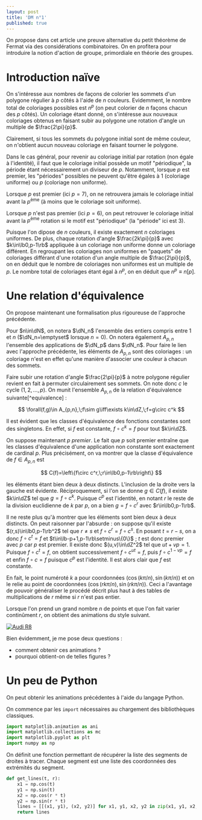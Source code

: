 ```yaml
---
layout: post
title: 'DM n°1'
published: true
---
```


On propose dans cet article une preuve alternative du petit théorème de Fermat via des considérations combinatoires. On en profitera pour introduire la notion d'action de groupe, primordiale en théorie des groupes.

# Introduction naïve

On s'intéresse aux nombres de façons de colorier les sommets d'un polygone régulier à $p$ côtés à l'aide de $n$ couleurs. Evidemment, le nombre total de coloriages possibles est $n^p$ (on peut colorier de $n$ façons chacun des $p$ côtés). Un coloriage étant donné, on s'intéresse aux nouveaux coloriages obtenus en faisant subir au polygone une rotation d'angle un multiple de $\frac{2\pi}{p}$.

Clairement, si tous les sommets du polygone initial sont de même couleur, on n'obtient aucun nouveau coloriage en faisant tourner le polygone.

Dans le cas général, pour revenir au coloriage initial par rotation (non égale à l'identité), il faut que le coloriage initial possède un motif "périodique", la période étant nécessairement un diviseur de $p$. Notamment, lorsque $p$ est premier, les "périodes" possibles ne peuvent qu'être égales à $1$ (coloriage uniforme) ou $p$ (coloriage non uniforme).

Lorsque $p$ est premier (ici $p=7$), on ne retrouvera jamais le coloriage initial avant la $p^\text{ème}$ (à moins que le coloriage soit uniforme).
<div>
<script src="/js/polygones1.js" id="d36553d5-ff01-4bac-aa06-cd28044879d3"></script>
</div>

Lorsque $p$ n'est pas premier (ici $p=6$), on peut retrouver le coloriage initial avant la $p^\text{ème}$ rotation si le motif est "périodique" (la "période" ici est $3$).
<div>
<script src="/js/polygones2.js" id="9b757310-2181-4bf7-b827-0a5a151b9c21"></script>
</div>

Puisque l'on dipose de $n$ couleurs, il existe exactement $n$ coloriages uniformes. De plus, chaque rotation d'angle $\frac{2k\pi}{p}$ avec $k\in\lb0,p-1\rb$ appliquée à un coloriage non uniforme donne un coloriage différent. En regroupant les coloriages non uniformes en "paquets" de coloriages différant d'une rotation d'un angle multiple de $\frac{2\pi}{p}$, on en déduit que le nombre de coloriages non uniformes est un multiple de $p$. Le nombre total de coloriages étant égal à $n^p$, on en déduit que $n^p\equiv n[p]$.

# Une relation d'équivalence

On propose maintenant une formalisation plus rigoureuse de l'approche précédente.

Pour $n\in\dN$, on notera $\dN_n$ l'ensemble des entiers compris entre $1$ et $n$ ($\dN_n=\emptyset$ lorsque $n=0$). On notera également $A_{p,n}$ l'ensemble des applications de $\dN_p$ dans $\dN_n$. Pour faire le lien avec l'approche précédente, les éléments de $A_{p,n}$ sont des coloriages : un coloriage n'est en effet qu'une manière d'associer une couleur à chacun des sommets.

Faire subir une rotation d'angle $\frac{2\pi}{p}$ à notre polygone régulier revient en fait à permuter circulairement ses sommets. On note donc $c$ le cycle $(1,2,\dots,p)$. On munit l'ensemble $A_{p,n}$ de la relation d'équivalence suivante[^equivalence] :

$$
\forall(f,g)\in A_{p,n},\;f\sim g\iff\exists k\in\dZ,\;f=g\circ c^k
$$

Il est évident que les classes d'équivalence des fonctions constantes sont des singletons. En effet, si $f$ est constante, $f\circ c^k=f$ pour tout $k\in\dZ$.

On suppose maintenant $p$ _premier_. Le fait que $p$ soit premier entraîne que les classes d'équivalence d'une application non constante sont exactement de cardinal $p$. Plus précisément, on va montrer que la classe d'équivalence de $f\in A_{p,n}$ est

$$
C(f)=\left\{f\circ c^r,\;r\in\lb0,p-1\rb\right\}
$$

les éléments étant bien deux à deux distincts. L'inclusion de la droite vers la gauche est évidente. Réciproquement, si l'on se donne $g\in C(f)$, il existe $k\in\dZ$ tel que $g=f\circ c^k$. Puisque $c^p$ est l'identité, en notant $r$ le reste de la division euclidienne de $k$ par $p$, on a bien $g=f\circ c^r$ avec $r\in\lb0,p-1\rb$.

Il ne reste plus qu'à montrer que les éléments sont bien deux à deux distincts. On peut raisonner par l'absurde : on suppose qu'il existe $(r,s)\in\lb0,p-1\rb^2$ tel que $r\neq s$ et $f\circ c^r=f\circ c^s$. En posant $t=r-s$, on a donc $f\circ c^t=f$ et $t\in\lb-p+1,p-1\rb\setminus\{0\}$ ; $t$ est donc premier avec $p$ car $p$ est premier. Il existe donc $(u,v)\in\dZ^2$ tel que $ut+vp=1$. Puisque $f\circ c^t=f$, on obtient successivement $f\circ c^{ut}=f$, puis $f\circ c^{1-vp}=f$ et enfin $f\circ c=f$ puisque $c^p$ est l'identité. Il est alors clair que $f$ est constante.




En fait, le point numéroté $k$ a pour coordonnées $(\cos(k\pi/n),\sin(k\pi/n))$ et on le relie au point de coordonnées $(\cos(rk\pi/n),\sin(rk\pi/n))$. Ceci a l'avantage de pouvoir généraliser le procédé décrit plus haut à des tables de multiplications de $r$ même si $r$ n'est pas entier.

Lorsque l'on prend un grand nombre $n$ de points et que l'on fait varier continûment $r$, on obtient des animations du style suivant.

[![Audi R8](http://img.youtube.com/vi/KOxbO0EI4MA/0.jpg)](https://www.youtube.com/watch?v=KOxbO0EI4MA "Audi R8")

Bien évidemment, je me pose deux questions :

* comment obtenir ces animations ?
* pourquoi obtient-on de telles figures ?

# Un peu de Python

On peut obtenir les animations précédentes à l'aide du langage Python.

On commence par les ```import``` nécessaires au chargement des bibliothèques classiques.

```python
import matplotlib.animation as ani
import matplotlib.collections as mc
import matplotlib.pyplot as plt
import numpy as np
```

On définit une fonction permettant de récupérer la liste des segments de droites à tracer. Chaque segment est une liste des coordonnées des extrémités du segment.

```python
def get_lines(t, r):
    x1 = np.cos(t)
    y1 = np.sin(t)
    x2 = np.cos(r * t)
    y2 = np.sin(r * t)
    lines = [[(x1, y1), (x2, y2)] for x1, y1, x2, y2 in zip(x1, y1, x2, y2)]
    return lines
```


